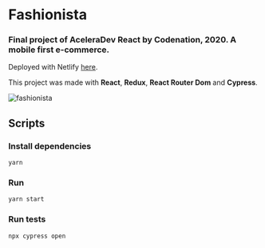 # Fashionista
### Final project of AceleraDev React by Codenation, 2020. A mobile first e-commerce.

Deployed with Netlify [here](https://mathvalenza-fashionista.netlify.app).

This project was made with **React**, **Redux**, **React Router Dom** and **Cypress**.

![fashionista](https://user-images.githubusercontent.com/34667046/85089479-22416a80-b1b9-11ea-820c-f673fca2547a.gif)

## Scripts

### Install dependencies
`yarn`

### Run
`yarn start`

### Run tests
`npx cypress open`

